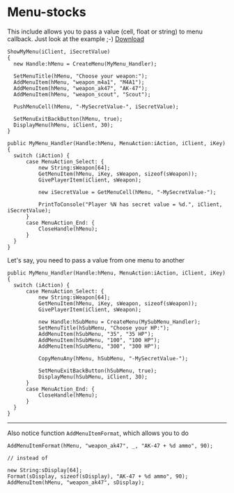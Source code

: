 # Menu-stocks

This include allows you to pass a value (cell, float or string) to menu callback.
Just look at the example ;-) [Download](https://raw.githubusercontent.com/KissLick/Menu-stocks/master/addons/sourcemod/scripting/includes/menu-stocks.inc)

  ```SourcePawn
ShowMyMenu(iClient, iSecretValue)
{
	new Handle:hMenu = CreateMenu(MyMenu_Handler);

	SetMenuTitle(hMenu, "Choose your weapon:");
	AddMenuItem(hMenu, "weapon_m4a1", "M4A1");
	AddMenuItem(hMenu, "weapon_ak47", "AK-47");
	AddMenuItem(hMenu, "weapon_scout", "Scout");
	
	PushMenuCell(hMenu, "-MySecretValue-", iSecretValue);
	
	SetMenuExitBackButton(hMenu, true);
	DisplayMenu(hMenu, iClient, 30);
}

public MyMenu_Handler(Handle:hMenu, MenuAction:iAction, iClient, iKey)
{
	switch (iAction) {
		case MenuAction_Select: {
			new String:sWeapon[64];
			GetMenuItem(hMenu, iKey, sWeapon, sizeof(sWeapon));
			GivePlayerItem(iClient, sWeapon);
			
			new iSecretValue = GetMenuCell(hMenu, "-MySecretValue-");		
			
			PrintToConsole("Player %N has secret value = %d.", iClient, iSecretValue);
		}
		case MenuAction_End: {
			CloseHandle(hMenu);
		}
	}
}
  ```

Let's say, you need to pass a value from one menu to another
  ```SourcePawn
public MyMenu_Handler(Handle:hMenu, MenuAction:iAction, iClient, iKey)
{
    switch (iAction) {
        case MenuAction_Select: {
            new String:sWeapon[64];
            GetMenuItem(hMenu, iKey, sWeapon, sizeof(sWeapon));
            GivePlayerItem(iClient, sWeapon);

			new Handle:hSubMenu = CreateMenu(MySubMenu_Handler);
			SetMenuTitle(hSubMenu, "Choose your HP:");
			AddMenuItem(hSubMenu, "35", "35 HP");
			AddMenuItem(hSubMenu, "100", "100 HP");
			AddMenuItem(hSubMenu, "300", "300 HP");

			CopyMenuAny(hMenu, hSubMenu, "-MySecretValue-");

			SetMenuExitBackButton(hSubMenu, true);
			DisplayMenu(hSubMenu, iClient, 30);
        }
        case MenuAction_End: {
            CloseHandle(hMenu);
        }
    }
}
  ```

---

Also notice function `AddMenuItemFormat`, which allows you to do
  ```SourcePawn
AddMenuItemFormat(hMenu, "weapon_ak47", _, "AK-47 + %d ammo", 90);

// instead of

new String:sDisplay[64];
Format(sDisplay, sizeof(sDisplay), "AK-47 + %d ammo", 90);
AddMenuItem(hMenu, "weapon_ak47", sDisplay);
  ```
